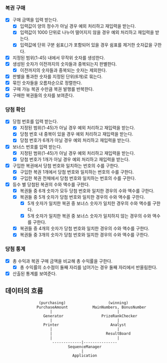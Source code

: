 ### 복권 구매
- [x] 구매 금액을 입력 받는다.
  - [x] 입력값이 양의 정수가 아닐 경우 예외 처리하고 재입력을 받는다.
  - [x] 입력값이 1000 단위로 나누어 떨어지지 않을 경우 예외 처리하고 재입력을 받는다.
  - [x] 입력값에 단위 구분 쉼표(,)가 포함되어 있을 경우 쉼표를 제거한 숫자값을 구한다.
- [x] 지정된 범위(1-45) 내에서 무작위 숫자를 생성한다.
- [x] 생성된 숫자가 이전까지의 숫자들과 중복되는지 판별한다.
  - [x] 이전까지의 숫자들과 중복되는 숫자는 제외한다.
- [x] 판별을 통과한 숫자를 지정된 단위(6개)로 묶는다.
- [x] 묶인 숫자들을 오름차순으로 정렬한다.
- [x] 구매 가능 복권 수만큼 복권 발행를 반복한다.
- [x] 구매한 복권들의 숫자를 보여준다.
### 당첨 확인
- [x] 당첨 번호를 입력 받는다.
  - [x] 지정된 범위(1-45)가 아닐 경우 예외 처리하고 재입력을 받는다.
  - [x] 당첨 번호 내 중복이 있을 경우 예외 처리하고 재입력을 받는다.
  - [x] 당첨 번호가 6개가 아닐 경우 예외 처리하고 재입력을 받는다.
- [x] 보너스 번호를 입력 받는다.
  - [x] 지정된 범위(1-45)가 아닐 경우 예외 처리하고 재입력을 받는다.
  - [x] 당첨 번호가 1개가 아닐 경우 예외 처리하고 재입력을 받는다.
- [x] 구입한 복권에서 당첨 번호와 일치하는 번호의 수를 구한다.
  - [x] 구입한 복권 1개에서 당첨 번호와 일치하는 번호의 수를 구한다.
  - [x] 구입한 복권 전체에서 당첨 번호와 일치하는 번호의 수를 구한다.
- [x] 등수 별 당첨된 복권의 수와 액수를 구한다.
  - [x] 복권들 중 6개 숫자가 모두 당첨 번호와 일치한 경우의 수와 액수를 구한다.
  - [x] 복권들 중 5개 숫자가 당첨 번호와 일치한 경우의 수와 액수를 구한다.
    - [x] 5개 숫자가 일치한 복권 중 보너스 숫자가 일치한 경우의 수와 액수를 구한다.
    - [x] 5개 숫자가 일치한 복권 중 보너스 숫자가 일치하지 않는 경우의 수와 액수를 구한다.
  - [x] 복권들 중 4개의 숫자가 당첨 번호와 일치한 경우의 수와 액수를 구한다.
  - [x] 복권들 중 3개의 숫자가 당첨 번호와 일치한 경우의 수와 액수를 구한다.
### 당첨 통계
- [x] 총 수익과 복권 구매 금액을 비교해 총 수익률을 구한다.
  - [x] 총 수익률의 소수점이 둘째 자리를 넘어가는 경우 둘째 자리에서 반올림한다.
- [x] 산출된 통계를 보여준다.
## 데이터의 흐름

                   (purchasing)                   (winning)
                  PurchaseAmount           MainNumbers, BonusNumber
                        |                             |
                     Generator                 PrizeRankChecker
                        |                             |                         
                     Printer                       Analyst
                        |                             |
                        |                        ResultBoard
                        |                             |
                         -------------|---------------
                                SequenceManager
                                      |
                                  Application
